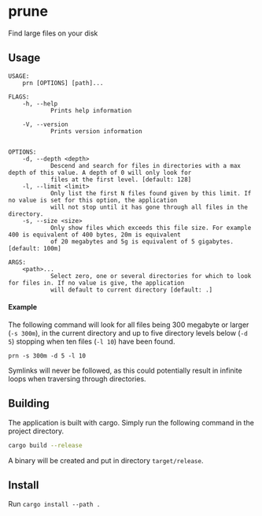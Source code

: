 # prune
Find large files on your disk

## Usage
```
USAGE:
    prn [OPTIONS] [path]...

FLAGS:
    -h, --help       
            Prints help information

    -V, --version    
            Prints version information


OPTIONS:
    -d, --depth <depth>    
            Descend and search for files in directories with a max depth of this value. A depth of 0 will only look for
            files at the first level. [default: 128]
    -l, --limit <limit>    
            Only list the first N files found given by this limit. If no value is set for this option, the application
            will not stop until it has gone through all files in the directory.
    -s, --size <size>      
            Only show files which exceeds this file size. For example 400 is equivalent of 400 bytes, 20m is equivalent
            of 20 megabytes and 5g is equivalent of 5 gigabytes. [default: 100m]

ARGS:
    <path>...    
            Select zero, one or several directories for which to look for files in. If no value is give, the application
            will default to current directory [default: .]
```

#### Example
The following command will look for all files being 300 megabyte or larger (`-s 300m`), in the current directory and up to five directory levels
below (`-d 5`) stopping when ten files (`-l 10`) have been found.

`prn -s 300m -d 5 -l 10`

Symlinks will never be followed, as this could potentially result in infinite loops when traversing through directories.

## Building
The application is built with cargo. Simply run the following command in the project directory.
```bash
cargo build --release
```
A binary will be created and put in directory `target/release`. 

## Install
Run `cargo install --path .`